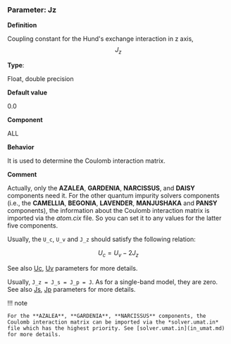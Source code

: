 ### Parameter: Jz

**Definition**

Coupling constant for the Hund's exchange interaction in z axis, $$J_z$$ 

**Type**:

Float, double precision

**Default value**

0.0

**Component**

ALL

**Behavior**

It is used to determine the Coulomb interaction matrix.

**Comment**

Actually, only the **AZALEA**, **GARDENIA**, **NARCISSUS**, and **DAISY** components need it. For the other quantum impurity solvers components (i.e., the **CAMELLIA**, **BEGONIA**, **LAVENDER**, **MANJUSHAKA** and **PANSY** components), the information about the Coulomb interaction matrix is imported via the *atom.cix* file. So you can set it to any values for the latter five components.

Usually, the ``U_c``, ``U_v`` and ``J_z`` should satisfy the following relation:

```math
\begin{equation}
U_c = U_v - 2J_z
\end{equation}
```

See also [Uc](p_uc.md), [Uv](p_uv.md) parameters for more details.

Usually, ``J_z = J_s = J_p = J``. As for a single-band model, they are zero. See also [Js](p_js.md), [Jp](p_jp.md) parameters for more details.

!!! note

    For the **AZALEA**, **GARDENIA**, **NARCISSUS** components, the Coulomb interaction matrix can be imported via the *solver.umat.in* file which has the highest priority. See [solver.umat.in](in_umat.md) for more details.